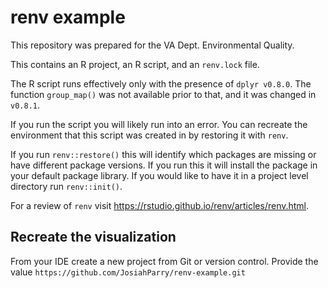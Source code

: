 # renv example

This repository was prepared for the VA Dept. Environmental Quality.

This contains an R project, an R script, and an `renv.lock` file. 

The R script runs effectively only with the presence of `dplyr v0.8.0`. The function `group_map()` was not available prior to that, and it was changed in `v0.8.1`. 

If you run the script you will likely run into an error. You can recreate the environment that this script was created in by restoring it with `renv`.

If you run `renv::restore()` this will identify which packages are missing or have different package versions. If you run this it will install the package in your default package library. If you would like to have it in a project level directory run `renv::init()`.

For a review of `renv` visit https://rstudio.github.io/renv/articles/renv.html.

## Recreate the visualization

From your IDE create a new project from Git or version control. Provide the value `https://github.com/JosiahParry/renv-example.git` 
